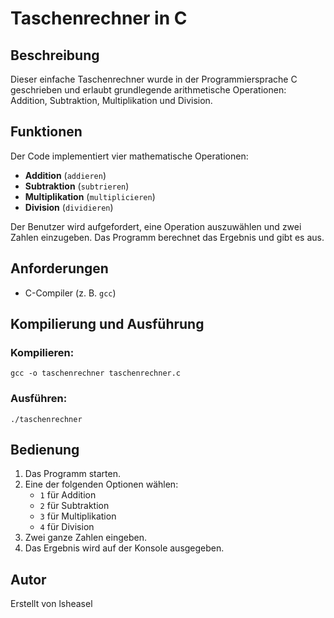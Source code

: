 # Taschenrechner in C

## Beschreibung
Dieser einfache Taschenrechner wurde in der Programmiersprache C geschrieben und erlaubt grundlegende arithmetische Operationen: Addition, Subtraktion, Multiplikation und Division.

## Funktionen
Der Code implementiert vier mathematische Operationen:
- **Addition** (`addieren`)
- **Subtraktion** (`subtrieren`)
- **Multiplikation** (`multiplicieren`)
- **Division** (`dividieren`)

Der Benutzer wird aufgefordert, eine Operation auszuwählen und zwei Zahlen einzugeben. Das Programm berechnet das Ergebnis und gibt es aus.

## Anforderungen
- C-Compiler (z. B. `gcc`)

## Kompilierung und Ausführung
### Kompilieren:
```
gcc -o taschenrechner taschenrechner.c
```

### Ausführen:
```
./taschenrechner
```

## Bedienung
1. Das Programm starten.
2. Eine der folgenden Optionen wählen:
   - `1` für Addition
   - `2` für Subtraktion
   - `3` für Multiplikation
   - `4` für Division
3. Zwei ganze Zahlen eingeben.
4. Das Ergebnis wird auf der Konsole ausgegeben.

## Autor
Erstellt von lsheasel


